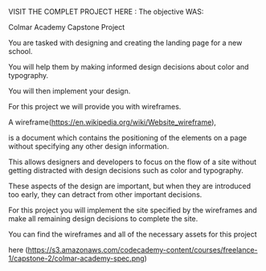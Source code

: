 VISIT THE COMPLET PROJECT HERE : 
The objective WAS: 

Colmar Academy Capstone Project

You are tasked with designing and creating the landing page for a new school. 

You will help them by making informed design decisions about color and typography. 

You will then implement your design.


For this project we will provide you with wireframes.

A wireframe(https://en.wikipedia.org/wiki/Website_wireframe),

is a document which contains the positioning of the elements on a page without specifying any other design information. 

This allows designers and developers to focus on the flow of a site without getting distracted with design decisions such as color and typography. 

These aspects of the design are important, but when they are introduced too early, they can detract from other important decisions.

For this project you will implement the site specified by the wireframes and make all remaining design decisions to complete the site. 


You can find the wireframes and all of the necessary assets for this project 

here (https://s3.amazonaws.com/codecademy-content/courses/freelance-1/capstone-2/colmar-academy-spec.png) 